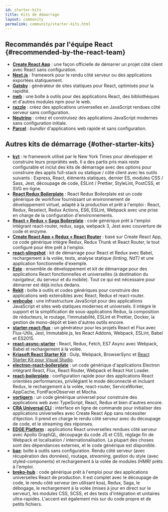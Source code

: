 ```yaml
---
id: starter-kits
title: Kits de démarrage
layout: community
permalink: community/starter-kits.html
---
```


## Recommandés par l'équipe React {#recommended-by-the-react-team}

* **[Create React App](https://github.com/facebook/create-react-app)** : une façon officielle de démarrer un projet côté client avec React sans configuration.
* **[Next.js](https://nextjs.org/)** : framework pour le rendu côté serveur ou des applications exportées statiquement.
* **[Gatsby](https://www.gatsbyjs.org/)** : générateur de sites statiques pour React, optimisés pour la rapidité.
* **[nwb](https://github.com/insin/nwb)** : une boîte à outils pour des applications React, des bibliothèques et d'autres modules npm pour le web.
* **[razzle](https://github.com/jaredpalmer/razzle)** : créez des applications universelles en JavaScript rendues côté serveur sans configuration.
* **[Neutrino](https://neutrino.js.org/)** : créez et construisez des applications JavaScript modernes sans configuration initiale.
* **[Parcel](https://parceljs.org)** : *bundler* d'applications web rapide et sans configuration.

## Autres kits de démarrage {#other-starter-kits}

* **[kyt](https://github.com/nytimes/kyt)** : le framework utilisé par le New York Times pour développer et construire leurs propriétés web. Il a des partis pris mais reste configurable et inclut des kits de démarrage avec des options pour construire des applis full-stack ou statique / côté client avec les outils suivants : Express, React, éléments statiques, dernier ES, modules CSS / Sass, Jest, découpage de code, ESLint / Prettier, StyleLint, PostCSS, et SVG en-ligne.
* **[React Redux Boilerplate](https://github.com/iroy2000/react-redux-boilerplate)** : React Redux Boilerplate est un code générique de workflow fournissant un environnement de développement virtuel, adapté à la production et prêt à l'emploi : React, Redux, Reselect, Redux Actions, ES6, ESLint, Webpack avec une prise en charge de la configuration d'environnements.
* **[React + Redux + Saga Boilerplate](https://github.com/gilbarbara/react-redux-saga-boilerplate)** : code générique prêt à l'emploi intégrant react-router, redux, saga, webpack 3, Jest avec couverture de code et enzyme.
* **[Create React App + Redux + React Router](https://github.com/notrab/create-react-app-redux)** : basé sur Create React App, ce code générique intègre Redux, Redux Thunk et React Router, le tout configuré pour être prêt à l'emploi.
* **[react-slingshot](https://github.com/coryhouse/react-slingshot)** : kit de démarrage pour React et Redux avec Babel, rechargement à la volée, tests, analyse statique *(linting, NdT)* et une application fonctionnelle d'exemple.
* **[Este](https://github.com/este/este)** : ensemble de développement et kit de démarrage pour des applications React fonctionnelles et universelles (à destination du navigateur, du serveur et du mobile). Tout ce qui est nécessaire pour démarrer est déjà inclus dedans.
* **[Rekit](https://github.com/supnate/rekit)** : boîte à outils et codes génériques pour construire des applications web extensibles avec React, Redux et react-router.
* **[webcube](https://github.com/dexteryy/Project-WebCube)** : une infrastructure JavaScript pour des applications JavaScript et sites web statiques modernes et universels. Il intègre le support et la simplification de sous-applications Redux, la composition de réducteurs, le routage, l’immutabilité, ESLint et Prettier, Docker, la gestion de mono-dépôt et bien d'autres outils encore.
 * **[starter-react-flux](https://github.com/SokichiFujita/starter-react-flux)** : un générateur pour les projets React et Flux avec Flux-Utils, Jest, Immutable.js, les React Addons, Webpack, ESLint, Babel et ES2015.
 * **[react-async-starter](https://github.com/didierfranc/react-async-starter)** : React, Redux, Fetch, ES7 Async avec Webpack, Babel et rechargement à la volée.
 * **[Kriasoft React Starter Kit](https://github.com/kriasoft/react-starter-kit)** : Gulp, Webpack, BrowserSync et [React Starter Kit pour Visual Studio](https://marketplace.visualstudio.com/items?itemName=KonstantinTarkus.ReactjsStarterKit).
 * **[electron-react-boilerplate](https://github.com/chentsulin/electron-react-boilerplate)** : un code générique d'applications Electron intégrant React, Flux, React Router, Webpack et React Hot Loader.
 * **[react-boilerplate](https://github.com/mxstbr/react-boilerplate)** : configuration rapide pour des applications React orientées performances, privilégiant le mode déconnecté et incluant Redux, le rechargement à la volée, react-router, ServiceWorker, AppCache, FontFaceObserver et Mocha.
 * **[vortigern](https://github.com/barbar/vortigern)** : un code générique universel pour construire des applications web avec TypeScript, React, Redux et bien d'autres encore.
 * **[CRA Universal CLI](https://github.com/antonybudianto/cra-universal)** : interface en ligne de commande pour initialiser des applications universelles avec Create React App sans nécessiter d’éjection. Il prend en charge le rendu côté serveur avec du découpage de code, et le streaming des réponses.
 * **[EDGE Platform](https://github.com/sebastian-software/edge)** : applications React universelles rendues côté serveur avec Apollo GraphQL, découpage du code JS et CSS, réglage fin de Webpack et localisation / internationalisation. La plupart des choses sont des dépendances externes, et le code générique est disponible.
 * **[bae](https://github.com/siddharthkp/bae)**: boîte à outils sans configuration. Rendu côté serveur (avec récupération des données), routage, *streaming*, gestion du style (avec styled-components) et rechargement à la volée de modules *(HMR)* prêts à l'emploi.
 * **[breko-hub](https://github.com/tomatau/breko-hub)** : code générique prêt à l'emploi pour des applications universelles React de production. Il est complet avec le découpage de code, le rendu côté serveur (en utilisant koa), Redux, Saga, le débogage, le rechargement à la volée (mises à jour en direct sur le serveur), les modules CSS, SCSS, et des tests d'intégration et unitaires ultra-rapides. L'accent est également mis sur du code propre et de petits fichiers.
